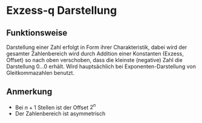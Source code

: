 # Exzess-q Darstellung

## Funktionsweise

Darstellung einer Zahl erfolgt in Form ihrer Charakteristik, dabei wird der gesamter Zahlenbereich wird durch Addition einer Konstanten (Exzess, Offset) so nach oben verschoben, dass die kleinste (negative) Zahl die Darstellung $0 \ldots 0$ erhält. Wird hauptsächlich bei Exponenten-Darstellung von Gleitkommazahlen benutzt.

## Anmerkung

- Bei $n+1$ Stellen ist der Offset $2^{n}$
- Der Zahlenbereich ist asymmetrisch
